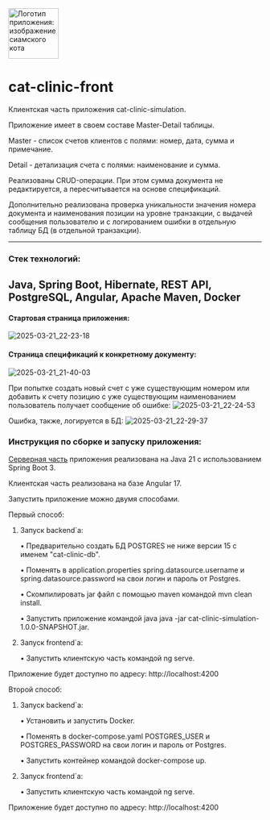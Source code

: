 <img src="https://github.com/user-attachments/assets/f495987e-3146-44de-98bd-1a471aaedf98" alt="Логотип приложения: изображение сиамского кота" width="100" height="100" margin-bottom="0">

# cat-clinic-front

Клиентская часть приложения cat-clinic-simulation.

Приложение имеет в своем составе Master-Detail таблицы.

Master - cписок счетов клиентов с полями: номер, дата, сумма и примечание.

Detail - детализация счета с полями: наименование и сумма.

Реализованы CRUD-операции. При этом сумма документа не редактируется, а пересчитывается на основе спецификаций.

Дополнительно реализована проверка уникальности значения номера документа и наименования позиции на уровне транзакции, с выдачей сообщения пользователю и с логированием ошибки в отдельную таблицу БД (в отдельной транзакции).

--------
### Стек технологий:
Java, Spring Boot, Hibernate, REST API, PostgreSQL, Angular, Apache Maven, Docker
--------

#### Стартовая страница приложения:
![2025-03-21_22-23-18](https://github.com/user-attachments/assets/87e14db1-741b-462e-8ead-917d06073902)

#### Страница спецификаций к конкретному документу:
![2025-03-21_21-40-03](https://github.com/user-attachments/assets/37f0cf28-d656-4d48-861f-20762af57a4f)

При попытке создать новый cчет с уже существующим номером или добавить к счету позицию с уже существующим наименованием пользователь получает сообщение об ошибке:
![2025-03-21_22-24-53](https://github.com/user-attachments/assets/44f499f7-1ed3-41c4-80c7-b496d63a129a)

Ошибка, также, логируется в БД:
![2025-03-21_22-29-37](https://github.com/user-attachments/assets/3eabcb90-9b49-4b0a-88d6-feda89bef1da)

### Инструкция по сборке и запуску приложения:

[Серверная часть](https://github.com/KoshanSky1/cat-clinic-simulation) приложения реализована на Java 21 с использованием Spring Boot 3.

Клиентская часть реализована на базе Angular 17.

Запустить приложение можно двумя способами.

Первый способ:

1. Запуск backend`a:
   
   • Предварительно создать БД POSTGRES не ниже версии 15 с именем "cat-clinic-db".

   • Поменять в application.properties spring.datasource.username и spring.datasource.password на свои логин и пароль от Postgres.

   • Скомпилировать jar файл с помощью maven командой mvn clean install.

   • Запустить приложение командой java java -jar cat-clinic-simulation-1.0.0-SNAPSHOT.jar.

2. Запуск frontend`a:
   
   • Запустить клиентскую часть командой ng serve.

Приложение будет доступно по адресу: http://localhost:4200

Второй способ:

1. Запуск backend`a:
   
   • Установить и запустить Docker.

   • Поменять в docker-compose.yaml POSTGRES_USER и POSTGRES_PASSWORD на свои логин и пароль от Postgres.

   • Запустить контейнер командой docker-compose up.

2. Запуск frontend`a:
   
   • Запустить клиентскую часть командой ng serve.

Приложение будет доступно по адресу: http://localhost:4200
